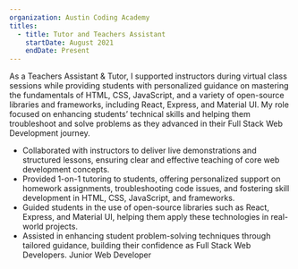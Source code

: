 ```yaml
---
organization: Austin Coding Academy
titles:
  - title: Tutor and Teachers Assistant
    startDate: August 2021
    endDate: Present
---
```


As a Teachers Assistant & Tutor, I supported instructors during virtual class sessions while providing students with personalized guidance on mastering the fundamentals of HTML, CSS, JavaScript, and a variety of open-source libraries and frameworks, including React, Express, and Material UI. My role focused on enhancing students’ technical skills and helping them troubleshoot and solve problems as they advanced in their Full Stack Web Development journey.
-	Collaborated with instructors to deliver live demonstrations and structured lessons, ensuring clear and effective teaching of core web development concepts.
-	Provided 1-on-1 tutoring to students, offering personalized support on homework assignments, troubleshooting code issues, and fostering skill development in HTML, CSS, JavaScript, and frameworks.
-	Guided students in the use of open-source libraries such as React, Express, and Material UI, helping them apply these technologies in real-world projects.
-	Assisted in enhancing student problem-solving techniques through tailored guidance, building their confidence as Full Stack Web Developers. Junior Web Developer
